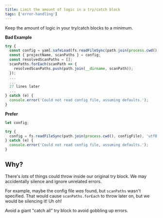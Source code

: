 ```yaml
---
title: Limit the amount of logic in a try/catch block
tags: ['error-handling']
---
```


Keep the amount of logic in your try/catch blocks to a minimum.

**Bad Example**

```js
try {
  const config = yaml.safeLoad(fs.readFileSync(path.join(process.cwd(), configFile), 'utf8'));
  const { projectName, scanPaths } = config;
  const resolvedScanPaths = [];
  scanPaths.forEach(scanPath => {
    resolvedScanPaths.push(path.join(__dirname, scanPath));
  });
  ...
  ...
  27 lines later
  ...
} catch (e) {
  console.error('Could not read config file, assuming defaults.');
}
```

**Prefer**

```js
let config;

try {
  config = fs.readFileSync(path.join(process.cwd(), configFile), 'utf8');
} catch (e) {
  console.error('Could not read config file, assuming defaults.');
}
```

## Why?

There's _lots_ of things could throw inside our original try block. We may
accidentally silence and ignore unrelated errors.

For example, maybe the config file _was_ found, but `scanPaths` wasn't specified.
That would cause `scanPaths.forEach` to throw later on, but we would be silencing
it! Uh oh!

Avoid a giant "catch all" try block to avoid gobbling up errors.
